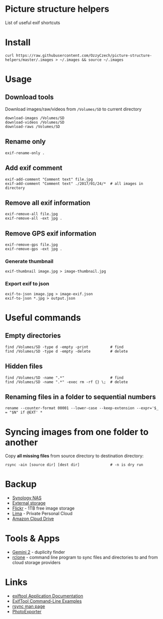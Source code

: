 # Picture structure helpers

List of useful exif shortcuts

# Install

```
curl https://raw.githubusercontent.com/OzzyCzech/picture-structure-helpers/master/.images > ~/.images && source ~/.images
```

# Usage

##  Download tools

Download images/raw/videos from `/Volumes/SD` to current directory

```
download-images /Volumes/SD
download-videos /Volumes/SD
download-raws /Volumes/SD
```

## Rename only

```
exif-rename-only .
```

## Add exif comment

```
exif-add-comment "Comment text" file.jpg
exif-add-comment "Comment text" ./2017/01/24/*  # all images in directory
```

## Remove all exif information

```
exif-remove-all file.jpg
exif-remove-all -ext jpg .
```

## Remove GPS exif information

```
exif-remove-gps file.jpg
exif-remove-gps -ext jpg .
```

### Generate thumbnail

```
exif-thumbnail image.jpg > image-thumbnail.jpg
```

### Export exif to json

```
exif-to-json image.jpg > image-exif.json
exif-to-json *.jpg > output.json
```

# Useful commands

## Empty directories

```
find /Volumes/SD -type d -empty -print          # find
find /Volumes/SD -type d -empty -delete         # delete
```

## Hidden files

```
find /Volumes/SD -name ".*"                     # find
find /Volumes/SD -name ".*" -exec rm -rf {} \;  # delete
```

## Renaming files in a folder to sequential numbers

```
rename --counter-format 00001 --lower-case --keep-extension --expr='$_ = "$N" if @EXT' *
```

# Syncing images from one folder to another

Copy **all missing files** from source directory to destination directory:

```
rsync -ain [source dir] [dest dir]              # -n is dry run
```

# Backup

* [Synology NAS](https://www.synology.com/)
* [External storage](https://www.wdc.com/products/external-storage.html)
* [Flickr](https://www.flickr.com/) - 1TB free image storage
* [Lima](https://meetlima.com/) - Private Personal Cloud
* [Amazon Cloud Drive](https://www.amazon.com/clouddrive)

# Tools & Apps

* [Gemini 2](https://macpaw.com/store/gemini) - duplicity finder
* [rclone](https://rclone.org/) - command line program to sync files and directories to and from cloud storage providers

# Links

* [exiftool Application Documentation](http://www.sno.phy.queensu.ca/~phil/exiftool/exiftool_pod.html)
* [ExifTool Command-Line Examples](http://owl.phy.queensu.ca/~phil/exiftool/examples.html)
* [rsync man page](http://linuxcommand.org/man_pages/rsync1.html)
* [PhotoExporter](https://github.com/abentele/PhotosExporter)